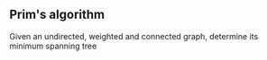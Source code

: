 ## Prim's algorithm

Given an undirected, weighted and connected graph, determine its minimum spanning tree

